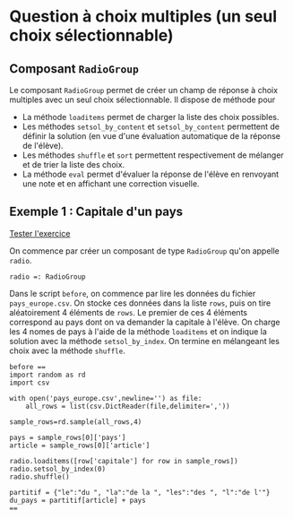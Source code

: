 # Question à choix multiples (un seul choix sélectionnable)

## Composant `RadioGroup`

Le composant `RadioGroup` permet de créer un champ de réponse à choix multiples avec un seul choix sélectionnable. Il dispose de méthode pour 

  * La méthode `loaditems` permet de charger la liste des choix possibles.
  * Les méthodes `setsol_by_content` et `setsol_by_content` permettent de définir la solution (en vue d'une évaluation automatique de la réponse de l'élève).
  * Les méthodes `shuffle` et `sort` permettent respectivement de mélanger et de trier la liste des choix.
  * La méthode `eval` permet d'évaluer la réponse de l'élève en renvoyant une note et en affichant une correction visuelle.

## Exemple 1 : Capitale d'un pays

[Tester l'exercice](https://pl.u-pem.fr/filebrowser/demo/6899/)

On commence par créer un composant de type `RadioGroup` qu'on appelle `radio`.

~~~
radio =: RadioGroup
~~~

Dans le script `before`, on commence par lire les données du fichier `pays_europe.csv`. On stocke ces données dans la liste `rows`, puis on tire aléatoirement 4 éléments de `rows`. Le premier de ces 4 éléments correspond au pays dont on va demander la capitale à  l'élève. On charge les 4 nomes de pays à l'aide de la méthode `loaditems` et on indique la solution avec la méthode `setsol_by_index`. On termine en mélangeant les choix avec la méthode `shuffle`.

~~~
before ==
import random as rd
import csv

with open('pays_europe.csv',newline='') as file:
    all_rows = list(csv.DictReader(file,delimiter=','))
    
sample_rows=rd.sample(all_rows,4)

pays = sample_rows[0]['pays']
article = sample_rows[0]['article']

radio.loaditems([row['capitale'] for row in sample_rows])
radio.setsol_by_index(0)
radio.shuffle()

partitif = {"le":"du ", "la":"de la ", "les":"des ", "l":"de l'"}
du_pays = partitif[article] + pays
==
~~~
